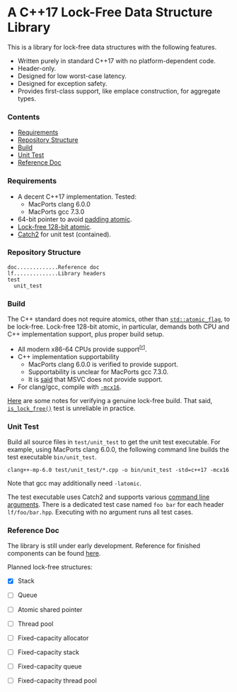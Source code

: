 # A C++17 Lock-Free Data Structure Library

This is a library for lock-free data structures with the following features.

- Written purely in standard C++17 with no platform-dependent code.
- Header-only.
- Designed for low worst-case latency.
- Designed for exception safety.
- Provides first-class support, like emplace construction, for aggregate types.

### Contents

- [Requirements](#requirements)
- [Repository Structure](#repository-structure)
- [Build](#build)
- [Unit Test](#unit-test)
- [Reference Doc](#reference-doc)

### Requirements

- A decent C++17 implementation. Tested:
  - MacPorts clang 6.0.0
  - MacPorts gcc 7.3.0
- 64-bit pointer to avoid [padding atomic][4].
- [Lock-free 128-bit atomic](#build).
- [Catch2][6] for unit test (contained).

### Repository Structure

~~~
doc.............Reference doc
lf..............Library headers
test
  unit_test
~~~

### Build

The C++ standard does not require atomics, other than [`std::atomic_flag`][8], to be lock-free.
Lock-free 128-bit atomic, in particular, demands both CPU and C++ implementation support,
plus proper build setup.

- All modern x86-64 CPUs provide support<sup>[[r][1]]</sup>.
- C++ implementation supportability
  - MacPorts clang 6.0.0 is verified to provide support.
  - Supportability is unclear for MacPorts gcc 7.3.0.
  - It is [said][1] that MSVC does not provide support.
- For clang/gcc, compile with [`-mcx16`][3].

[Here][2] are some notes for verifying a genuine lock-free build.
That said, [`is_lock_free()`][5] test is unreliable in practice.

### Unit Test

Build all source files in `test/unit_test` to get the unit test executable.
For example, using MacPorts clang 6.0.0, the following command line
builds the test executable `bin/unit_test`.

~~~
clang++-mp-6.0 test/unit_test/*.cpp -o bin/unit_test -std=c++17 -mcx16
~~~

Note that gcc may additionally need `-latomic`.

The test executable uses Catch2 and supports various [command line arguments][7].
There is a dedicated test case named `foo bar` for each header `lf/foo/bar.hpp`.
Executing with no argument runs all test cases.

### Reference Doc

The library is still under early development.
Reference for finished components can be found [here](doc/readme.md#reference).

Planned lock-free structures:

- [X] Stack
- [ ] Queue
- [ ] Atomic shared pointer
- [ ] Thread pool

- [ ] Fixed-capacity allocator
- [ ] Fixed-capacity stack
- [ ] Fixed-capacity queue
- [ ] Fixed-capacity thread pool

[1]:https://stackoverflow.com/a/38991835/1348273
[2]:https://stackoverflow.com/q/49848793/1348273
[3]:https://gcc.gnu.org/onlinedocs/gcc-7.3.0/gcc/x86-Options.html#x86-Options
[4]:https://stackoverflow.com/q/48947428/1348273
[5]:http://en.cppreference.com/w/cpp/atomic/atomic/is_lock_free
[6]:https://github.com/catchorg/Catch2/blob/master/README.md#top
[7]:https://github.com/catchorg/Catch2/blob/master/docs/command-line.md#top
[8]:http://en.cppreference.com/w/cpp/atomic/atomic_flag
